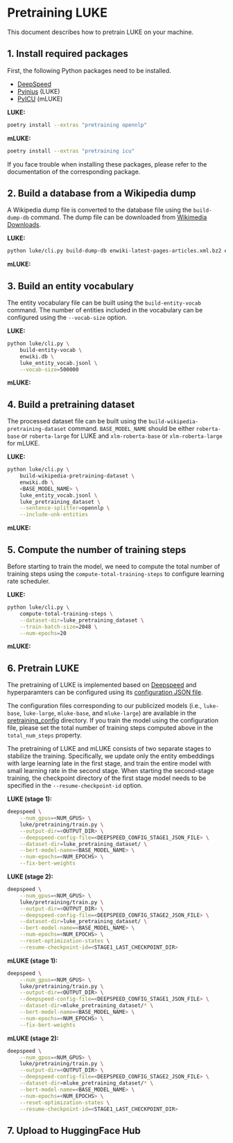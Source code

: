 # Pretraining LUKE

This document describes how to pretrain LUKE on your machine.

## 1. Install required packages

First, the following Python packages need to be installed.

- [DeepSpeed](https://www.deepspeed.ai/)
- [Pyjnius](https://pyjnius.readthedocs.io) (LUKE)
- [PyICU](https://gitlab.pyicu.org/main/pyicu) (mLUKE)

**LUKE:**

```bash
poetry install --extras "pretraining opennlp"
```

**mLUKE:**

```bash
poetry install --extras "pretraining icu"
```

If you face trouble when installing these packages, please refer to the
documentation of the corresponding package.

## 2. Build a database from a Wikipedia dump

A Wikipedia dump file is converted to the database file using the
`build-dump-db` command. The dump file can be downloaded from
[Wikimedia Downloads](https://dumps.wikimedia.org/).

**LUKE:**

```bash
python luke/cli.py build-dump-db enwiki-latest-pages-articles.xml.bz2 enwiki.db
```

**mLUKE:**

## 3. Build an entity vocabulary

The entity vocabulary file can be built using the `build-entity-vocab` command.
The number of entities included in the vocabulary can be configured using the
`--vocab-size` option.

**LUKE:**

```bash
python luke/cli.py \
    build-entity-vocab \
    enwiki.db \
    luke_entity_vocab.jsonl \
    --vocab-size=500000
```

**mLUKE:**

## 4. Build a pretraining dataset

The processed dataset file can be built using the
`build-wikipedia-pretraining-dataset` command. `BASE_MODEL_NAME` should be
either `roberta-base` or `roberta-large` for LUKE and `xlm-roberta-base` or
`xlm-roberta-large` for mLUKE.

**LUKE:**

```bash
python luke/cli.py \
    build-wikipedia-pretraining-dataset \
    enwiki.db \
    <BASE_MODEL_NAME> \
    luke_entity_vocab.jsonl \
    luke_pretraining_dataset \
    --sentence-splitter=opennlp \
    --include-unk-entities
```

**mLUKE:**

## 5. Compute the number of training steps

Before starting to train the model, we need to compute the total number of
training steps using the `compute-total-training-steps` to configure learning
rate scheduler.

**LUKE:**

```bash
python luke/cli.py \
    compute-total-training-steps \
    --dataset-dir=luke_pretraining_dataset \
    --train-batch-size=2048 \
    --num-epochs=20
```

**mLUKE:**

## 6. Pretrain LUKE

The pretraining of LUKE is implemented based on
[Deepspeed](https://www.deepspeed.ai/) and hyperparamters can be configured
using its [configuration JSON file](https://www.deepspeed.ai/docs/config-json/).

The configuration files corresponding to our publicized models (i.e.,
`luke-base`, `luke-large`, `mluke-base`, and `mluke-large`) are available in the
[pretraining_config](https://github.com/studio-ousia/luke/tree/master/pretraining_config)
directory. If you train the model using the configuration file, please set the
total number of training steps computed above in the `total_num_steps` property.

The pretraining of LUKE and mLUKE consists of two separate stages to stabilize
the training. Specifically, we update only the entity embeddings with large
learning late in the first stage, and train the entire model with small learning
rate in the second stage. When starting the second-stage training, the
checkpoint directory of the first stage model needs to be specified in the
`--resume-checkpoint-id` option.

**LUKE (stage 1):**

```bash
deepspeed \
    --num_gpus=<NUM_GPUS> \
    luke/pretraining/train.py \
    --output-dir=<OUTPUT_DIR> \
    --deepspeed-config-file=<DEEPSPEED_CONFIG_STAGE1_JSON_FILE> \
    --dataset-dir=luke_pretraining_dataset/ \
    --bert-model-name=<BASE_MODEL_NAME> \
    --num-epochs=<NUM_EPOCHS> \
    --fix-bert-weights
```

**LUKE (stage 2):**

```bash
deepspeed \
    --num_gpus=<NUM_GPUS> \
    luke/pretraining/train.py \
    --output-dir=<OUTPUT_DIR> \
    --deepspeed-config-file=<DEEPSPEED_CONFIG_STAGE2_JSON_FILE> \
    --dataset-dir=luke_pretraining_dataset/ \
    --bert-model-name=<BASE_MODEL_NAME> \
    --num-epochs=<NUM_EPOCHS> \
    --reset-optimization-states \
    --resume-checkpoint-id=<STAGE1_LAST_CHECKPOINT_DIR>
```

**mLUKE (stage 1):**

```bash
deepspeed \
    --num_gpus=<NUM_GPUS> \
    luke/pretraining/train.py \
    --output-dir=<OUTPUT_DIR> \
    --deepspeed-config-file=<DEEPSPEED_CONFIG_STAGE1_JSON_FILE> \
    --dataset-dir=mluke_pretraining_dataset/* \
    --bert-model-name=<BASE_MODEL_NAME> \
    --num-epochs=<NUM_EPOCHS> \
    --fix-bert-weights
```

**mLUKE (stage 2):**

```bash
deepspeed \
    --num_gpus=<NUM_GPUS> \
    luke/pretraining/train.py \
    --output-dir=<OUTPUT_DIR> \
    --deepspeed-config-file=<DEEPSPEED_CONFIG_STAGE2_JSON_FILE> \
    --dataset-dir=mluke_pretraining_dataset/* \
    --bert-model-name=<BASE_MODEL_NAME> \
    --num-epochs=<NUM_EPOCHS> \
    --reset-optimization-states \
    --resume-checkpoint-id=<STAGE1_LAST_CHECKPOINT_DIR>
```

## 7. Upload to HuggingFace Hub

